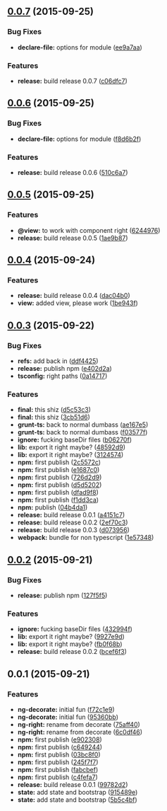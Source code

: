 <a name="0.0.7"></a>
## [0.0.7](https://github.com/j-walker23/ng-right/compare/0.0.6...v0.0.7) (2015-09-25)


### Bug Fixes

* **declare-file:** options for module ([ee9a7aa](https://github.com/j-walker23/ng-right/commit/ee9a7aa))

### Features

* **release:** build release 0.0.7 ([c06dfc7](https://github.com/j-walker23/ng-right/commit/c06dfc7))



<a name="0.0.6"></a>
## [0.0.6](https://github.com/j-walker23/ng-right/compare/0.0.5...v0.0.6) (2015-09-25)


### Bug Fixes

* **declare-file:** options for module ([f8d6b2f](https://github.com/j-walker23/ng-right/commit/f8d6b2f))

### Features

* **release:** build release 0.0.6 ([510c6a7](https://github.com/j-walker23/ng-right/commit/510c6a7))



<a name="0.0.5"></a>
## [0.0.5](https://github.com/j-walker23/ng-right/compare/0.0.4...v0.0.5) (2015-09-25)


### Features

* **@view:** to work with component right ([6244976](https://github.com/j-walker23/ng-right/commit/6244976))
* **release:** build release 0.0.5 ([1ae9b87](https://github.com/j-walker23/ng-right/commit/1ae9b87))



<a name="0.0.4"></a>
## [0.0.4](https://github.com/j-walker23/ng-right/compare/0.0.3...v0.0.4) (2015-09-24)


### Features

* **release:** build release 0.0.4 ([dac04b0](https://github.com/j-walker23/ng-right/commit/dac04b0))
* **view:** added view, please work ([1be943f](https://github.com/j-walker23/ng-right/commit/1be943f))



<a name="0.0.3"></a>
## [0.0.3](https://github.com/j-walker23/ng-right/compare/0.0.2...v0.0.3) (2015-09-22)


### Bug Fixes

* **refs:** add back in ([ddf4425](https://github.com/j-walker23/ng-right/commit/ddf4425))
* **release:** publish npm ([e402d2a](https://github.com/j-walker23/ng-right/commit/e402d2a))
* **tsconfig:** right paths ([0a14717](https://github.com/j-walker23/ng-right/commit/0a14717))

### Features

* **final:** this shiz ([d5c53c3](https://github.com/j-walker23/ng-right/commit/d5c53c3))
* **final:** this shiz ([3cb51d6](https://github.com/j-walker23/ng-right/commit/3cb51d6))
* **grunt-ts:** back to normal dumbass ([ae167e5](https://github.com/j-walker23/ng-right/commit/ae167e5))
* **grunt-ts:** back to normal dumbass ([f03577f](https://github.com/j-walker23/ng-right/commit/f03577f))
* **ignore:** fucking baseDir files ([b06270f](https://github.com/j-walker23/ng-right/commit/b06270f))
* **lib:** export it right maybe? ([48592d9](https://github.com/j-walker23/ng-right/commit/48592d9))
* **lib:** export it right maybe? ([3124574](https://github.com/j-walker23/ng-right/commit/3124574))
* **npm:** first publish ([2c5572c](https://github.com/j-walker23/ng-right/commit/2c5572c))
* **npm:** first publish ([e1687c0](https://github.com/j-walker23/ng-right/commit/e1687c0))
* **npm:** first publish ([726d2d9](https://github.com/j-walker23/ng-right/commit/726d2d9))
* **npm:** first publish ([d5d5202](https://github.com/j-walker23/ng-right/commit/d5d5202))
* **npm:** first publish ([dfad9f8](https://github.com/j-walker23/ng-right/commit/dfad9f8))
* **npm:** first publish ([f1dd3ca](https://github.com/j-walker23/ng-right/commit/f1dd3ca))
* **npm:** publish ([04b4da1](https://github.com/j-walker23/ng-right/commit/04b4da1))
* **release:** build release 0.0.1 ([a4151c7](https://github.com/j-walker23/ng-right/commit/a4151c7))
* **release:** build release 0.0.2 ([2ef70c3](https://github.com/j-walker23/ng-right/commit/2ef70c3))
* **release:** build release 0.0.3 ([d073956](https://github.com/j-walker23/ng-right/commit/d073956))
* **webpack:** bundle for non typescript ([1e57348](https://github.com/j-walker23/ng-right/commit/1e57348))



<a name="0.0.2"></a>
## [0.0.2](https://github.com/j-walker23/ng-right/compare/0.0.1...v0.0.2) (2015-09-21)


### Bug Fixes

* **release:** publish npm ([127f5f5](https://github.com/j-walker23/ng-right/commit/127f5f5))

### Features

* **ignore:** fucking baseDir files ([432994f](https://github.com/j-walker23/ng-right/commit/432994f))
* **lib:** export it right maybe? ([9927e9d](https://github.com/j-walker23/ng-right/commit/9927e9d))
* **lib:** export it right maybe? ([fb0f68b](https://github.com/j-walker23/ng-right/commit/fb0f68b))
* **release:** build release 0.0.2 ([bcef6f3](https://github.com/j-walker23/ng-right/commit/bcef6f3))



<a name="0.0.1"></a>
## 0.0.1 (2015-09-21)


### Features

* **ng-decorate:** initial fun ([f72c1e9](https://github.com/j-walker23/ng-right/commit/f72c1e9))
* **ng-decorate:** initial fun ([95360bb](https://github.com/j-walker23/ng-right/commit/95360bb))
* **ng-right:** rename from decorate ([75aff40](https://github.com/j-walker23/ng-right/commit/75aff40))
* **ng-right:** rename from decorate ([6c0df46](https://github.com/j-walker23/ng-right/commit/6c0df46))
* **npm:** first publish ([e902308](https://github.com/j-walker23/ng-right/commit/e902308))
* **npm:** first publish ([c649244](https://github.com/j-walker23/ng-right/commit/c649244))
* **npm:** first publish ([03bc8f0](https://github.com/j-walker23/ng-right/commit/03bc8f0))
* **npm:** first publish ([245f7f7](https://github.com/j-walker23/ng-right/commit/245f7f7))
* **npm:** first publish ([fabcbef](https://github.com/j-walker23/ng-right/commit/fabcbef))
* **npm:** first publish ([c4fefa7](https://github.com/j-walker23/ng-right/commit/c4fefa7))
* **release:** build release 0.0.1 ([99782d2](https://github.com/j-walker23/ng-right/commit/99782d2))
* **state:** add state and bootstrap ([915489e](https://github.com/j-walker23/ng-right/commit/915489e))
* **state:** add state and bootstrap ([5b5c4bf](https://github.com/j-walker23/ng-right/commit/5b5c4bf))



